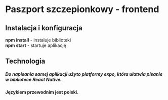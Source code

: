# Paszport szczepionkowy - frontend
## Instalacja i konfiguracja
**npm install** - instaluje biblioteki   
**npm start** - startuje aplikację   
## Technologia
##### Do napisania samej aplikacji użyto platformy expo, która ułatwia pisanie w bibliotece React Native.
#### Językiem przewodnim jest polski.
